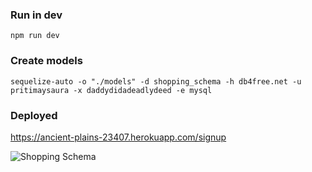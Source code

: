 ### Run in dev
```
npm run dev
```
### Create models
```
sequelize-auto -o "./models" -d shopping_schema -h db4free.net -u pritimaysaura -x daddydidadeadlydeed -e mysql
```

### Deployed

https://ancient-plains-23407.herokuapp.com/signup

![Shopping Schema](https://user-images.githubusercontent.com/8455623/56482314-1ee11f00-64e1-11e9-8f3e-88ecde7448c9.png)
